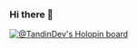 ### Hi there 👋

[![@TandinDev's Holopin board](https://holopin.io/api/user/board?user=TandinDev)](https://www.holopin.io/@tandin
)
